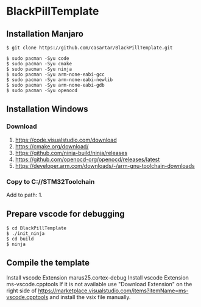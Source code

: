 # BlackPillTemplate

## Installation Manjaro

```
$ git clone https://github.com/casartar/BlackPillTemplate.git

$ sudo pacman -Syu code
$ sudo pacman -Syu cmake
$ sudo pacman -Syu ninja
$ sudo pacman -Syu arm-none-eabi-gcc
$ sudo pacman -Syu arm-none-eabi-newlib
$ sudo pacman -Syu arm-none-eabi-gdb
$ sudo pacman -Syu openocd
```

## Installation Windows

### Download
1. https://code.visualstudio.com/download
2. https://cmake.org/download/
3. https://github.com/ninja-build/ninja/releases
4. https://github.com/openocd-org/openocd/releases/latest
5. https://developer.arm.com/downloads/-/arm-gnu-toolchain-downloads

### Copy to C://STM32Toolchain
Add to path:
1. 


## Prepare vscode for debugging
```
$ cd BlackPillTemplate
$ ./init_ninja
$ cd build
$ ninja
```

## Compile the template

Install vscode Extension marus25.cortex-debug
Install vscode Extension ms-vscode.cpptools
If it is not available use "Download Extension" on the right side of https://marketplace.visualstudio.com/items?itemName=ms-vscode.cpptools and install the vsix file manually.